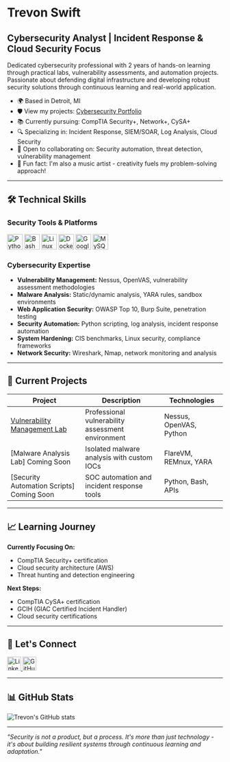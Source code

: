 # Trevon Swift

## Cybersecurity Analyst | Incident Response & Cloud Security Focus

Dedicated cybersecurity professional with 2 years of hands-on learning through practical labs, vulnerability assessments, and automation projects. Passionate about defending digital infrastructure and developing robust security solutions through continuous learning and real-world application.

* 🌍  Based in Detroit, MI
* 🛡️  View my projects: [Cybersecurity Portfolio](https://github.com/Trevon-Swift/cybersecurity-portfolio)
* 📚  Currently pursuing: CompTIA Security+, Network+, CySA+
* 🔍  Specializing in: Incident Response, SIEM/SOAR, Log Analysis, Cloud Security
* 🤝  Open to collaborating on: Security automation, threat detection, vulnerability management
* 🎵  Fun fact: I'm also a music artist - creativity fuels my problem-solving approach!

---

## 🛠️ Technical Skills

### Security Tools & Platforms
<p align="left">
<a href="https://www.python.org/" target="_blank" rel="noreferrer"><img src="https://raw.githubusercontent.com/danielcranney/readme-generator/main/public/icons/skills/python-colored.svg" width="36" height="36" alt="Python" /></a>
<a href="https://www.gnu.org/software/bash/" target="_blank" rel="noreferrer"><img src="https://raw.githubusercontent.com/danielcranney/readme-generator/main/public/icons/skills/gnubash.svg" width="36" height="36" alt="Bash Scripting" /></a>
<a href="https://www.linux.org" target="_blank" rel="noreferrer"><img src="https://raw.githubusercontent.com/danielcranney/readme-generator/main/public/icons/skills/linux-colored.svg" width="36" height="36" alt="Linux" /></a>
<a href="https://www.docker.com/" target="_blank" rel="noreferrer"><img src="https://raw.githubusercontent.com/danielcranney/readme-generator/main/public/icons/skills/docker-colored.svg" width="36" height="36" alt="Docker" /></a>
<a href="https://cloud.google.com/" target="_blank" rel="noreferrer"><img src="https://raw.githubusercontent.com/danielcranney/readme-generator/main/public/icons/skills/googlecloud-colored.svg" width="36" height="36" alt="Google Cloud" /></a>
<a href="https://www.mysql.com/" target="_blank" rel="noreferrer"><img src="https://raw.githubusercontent.com/danielcranney/readme-generator/main/public/icons/skills/mysql-colored.svg" width="36" height="36" alt="MySQL" /></a>
</p>

### Cybersecurity Expertise
- **Vulnerability Management:** Nessus, OpenVAS, vulnerability assessment methodologies
- **Malware Analysis:** Static/dynamic analysis, YARA rules, sandbox environments
- **Web Application Security:** OWASP Top 10, Burp Suite, penetration testing
- **Security Automation:** Python scripting, log analysis, incident response automation
- **System Hardening:** CIS benchmarks, Linux security, compliance frameworks
- **Network Security:** Wireshark, Nmap, network monitoring and analysis

---

## 🚀 Current Projects

| Project | Description | Technologies |
|---------|-------------|--------------|
| [Vulnerability Management Lab](https://github.com/Trevon-Swift/Vulnerability-Management-Project-1) | Professional vulnerability assessment environment | Nessus, OpenVAS, Python |
| [Malware Analysis Lab] Coming Soon | Isolated malware analysis with custom IOCs | FlareVM, REMnux, YARA |
| [Security Automation Scripts] Coming Soon | SOC automation and incident response tools | Python, Bash, APIs |

---

## 📈 Learning Journey

**Currently Focusing On:**
- CompTIA Security+ certification
- Cloud security architecture (AWS)
- Threat hunting and detection engineering

**Next Steps:**
- CompTIA CySA+ certification
- GCIH (GIAC Certified Incident Handler)
- Cloud security certifications

---

## 🤝 Let's Connect

<p align="left">
<a href="https://www.linkedin.com/in/trevon-swift-34755b65" target="_blank" rel="noreferrer">
<img src="https://raw.githubusercontent.com/danielcranney/readme-generator/main/public/icons/socials/linkedin.svg" width="32" height="32" alt="LinkedIn" />
</a>
<a href="https://github.com/Trevon-Swift" target="_blank" rel="noreferrer">
<img src="https://raw.githubusercontent.com/danielcranney/readme-generator/main/public/icons/socials/github.svg" width="32" height="32" alt="GitHub" />
</a>
</p>

---

## 📊 GitHub Stats

![Trevon's GitHub stats](https://github-readme-stats.vercel.app/api?username=Trevon-Swift&show_icons=true&theme=radical)

---

*"Security is not a product, but a process. It's more than just technology - it's about building resilient systems through continuous learning and adaptation."*
